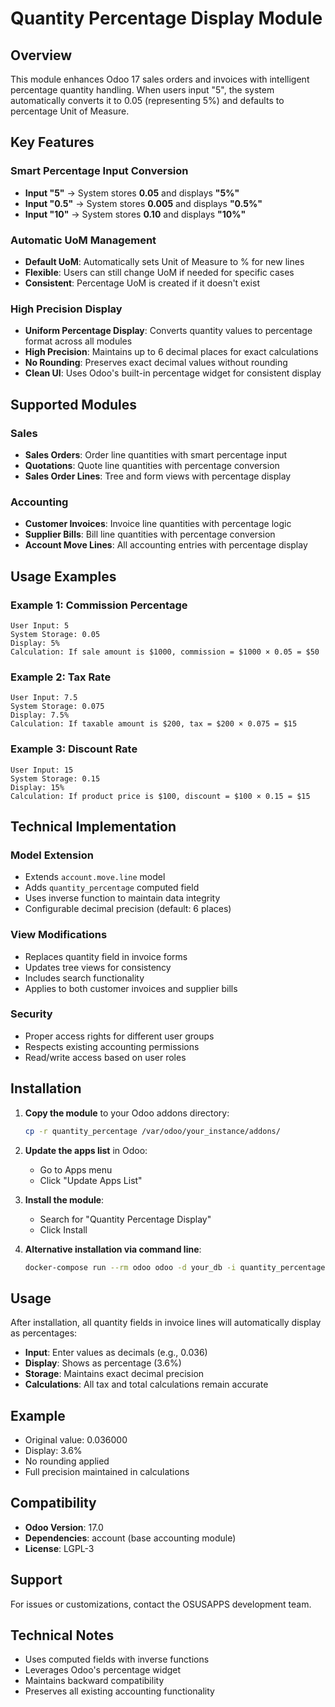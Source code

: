 # Quantity Percentage Display Module

## Overview

This module enhances Odoo 17 sales orders and invoices with intelligent percentage quantity handling. When users input "5", the system automatically converts it to 0.05 (representing 5%) and defaults to percentage Unit of Measure.

## Key Features

### Smart Percentage Input Conversion
- **Input "5"** → System stores **0.05** and displays **"5%"**
- **Input "0.5"** → System stores **0.005** and displays **"0.5%"**
- **Input "10"** → System stores **0.10** and displays **"10%"**

### Automatic UoM Management
- **Default UoM**: Automatically sets Unit of Measure to % for new lines
- **Flexible**: Users can still change UoM if needed for specific cases
- **Consistent**: Percentage UoM is created if it doesn't exist

### High Precision Display
- **Uniform Percentage Display**: Converts quantity values to percentage format across all modules
- **High Precision**: Maintains up to 6 decimal places for exact calculations
- **No Rounding**: Preserves exact decimal values without rounding
- **Clean UI**: Uses Odoo's built-in percentage widget for consistent display

## Supported Modules

### Sales
- **Sales Orders**: Order line quantities with smart percentage input
- **Quotations**: Quote line quantities with percentage conversion  
- **Sales Order Lines**: Tree and form views with percentage display

### Accounting
- **Customer Invoices**: Invoice line quantities with percentage logic
- **Supplier Bills**: Bill line quantities with percentage conversion
- **Account Move Lines**: All accounting entries with percentage display

## Usage Examples

### Example 1: Commission Percentage
```
User Input: 5
System Storage: 0.05
Display: 5%
Calculation: If sale amount is $1000, commission = $1000 × 0.05 = $50
```

### Example 2: Tax Rate
```
User Input: 7.5
System Storage: 0.075
Display: 7.5%
Calculation: If taxable amount is $200, tax = $200 × 0.075 = $15
```

### Example 3: Discount Rate
```
User Input: 15
System Storage: 0.15
Display: 15%
Calculation: If product price is $100, discount = $100 × 0.15 = $15
```

## Technical Implementation

### Model Extension
- Extends `account.move.line` model
- Adds `quantity_percentage` computed field
- Uses inverse function to maintain data integrity
- Configurable decimal precision (default: 6 places)

### View Modifications
- Replaces quantity field in invoice forms
- Updates tree views for consistency
- Includes search functionality
- Applies to both customer invoices and supplier bills

### Security
- Proper access rights for different user groups
- Respects existing accounting permissions
- Read/write access based on user roles

## Installation

1. **Copy the module** to your Odoo addons directory:
   ```bash
   cp -r quantity_percentage /var/odoo/your_instance/addons/
   ```

2. **Update the apps list** in Odoo:
   - Go to Apps menu
   - Click "Update Apps List"

3. **Install the module**:
   - Search for "Quantity Percentage Display"
   - Click Install

4. **Alternative installation via command line**:
   ```bash
   docker-compose run --rm odoo odoo -d your_db -i quantity_percentage --stop-after-init
   ```

## Usage

After installation, all quantity fields in invoice lines will automatically display as percentages:

- **Input**: Enter values as decimals (e.g., 0.036)
- **Display**: Shows as percentage (3.6%)
- **Storage**: Maintains exact decimal precision
- **Calculations**: All tax and total calculations remain accurate

## Example
- Original value: 0.036000
- Display: 3.6%
- No rounding applied
- Full precision maintained in calculations

## Compatibility
- **Odoo Version**: 17.0
- **Dependencies**: account (base accounting module)
- **License**: LGPL-3

## Support
For issues or customizations, contact the OSUSAPPS development team.

## Technical Notes
- Uses computed fields with inverse functions
- Leverages Odoo's percentage widget
- Maintains backward compatibility
- Preserves all existing accounting functionality